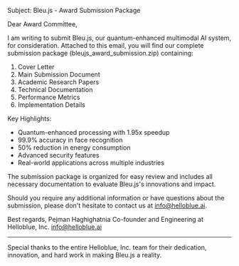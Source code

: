 Subject: Bleu.js - Award Submission Package

Dear Award Committee,

I am writing to submit Bleu.js, our quantum-enhanced multimodal AI system, for consideration. Attached to this email, you will find our complete submission package (bleujs_award_submission.zip) containing:

1. Cover Letter
2. Main Submission Document
3. Academic Research Papers
4. Technical Documentation
5. Performance Metrics
6. Implementation Details

Key Highlights:
- Quantum-enhanced processing with 1.95x speedup
- 99.9% accuracy in face recognition
- 50% reduction in energy consumption
- Advanced security features
- Real-world applications across multiple industries

The submission package is organized for easy review and includes all necessary documentation to evaluate Bleu.js's innovations and impact.

Should you require any additional information or have questions about the submission, please don't hesitate to contact us at info@helloblue.ai.

Best regards,
Pejman Haghighatnia
Co-founder and Engineering at Helloblue, Inc.
info@helloblue.ai

---

Special thanks to the entire Helloblue, Inc. team for their dedication, innovation, and hard work in making Bleu.js a reality. 